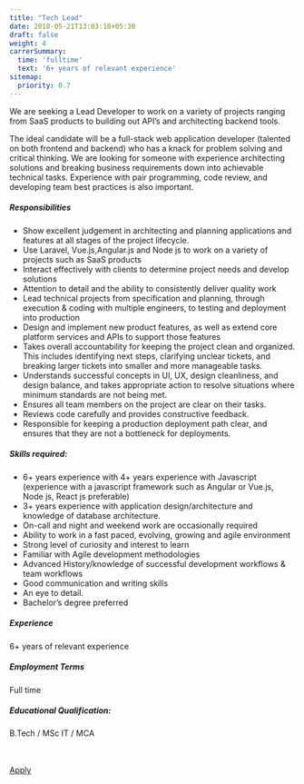 ```yaml
---
title: "Tech Lead"
date: 2018-05-21T13:03:18+05:30
draft: false
weight: 4
carrerSummary:
  time: 'fulltime'
  text: '6+ years of relevant experience'
sitemap:
  priority: 0.7
---
```


<div class="col-md-8 col-sm-12 job-details">
  <p>
    We are seeking a Lead Developer to work on a variety of projects ranging from SaaS products to building out API’s and architecting backend tools.
  </p>
  <p>
    The ideal candidate will be a full-stack web application developer (talented on both frontend and backend) who has a knack for problem solving and critical thinking. We are looking for someone with experience architecting solutions and breaking business requirements down into achievable technical tasks. Experience with pair programming, code review, and developing team best practices is also important.
  </p>
  <div class="text-block">
    <h5>Responsibilities</h5>
    <ul class="bullets">
      <li>
        Show excellent judgement in architecting and planning applications and features at all stages of the project lifecycle.
      </li>
      <li>
        Use Laravel, Vue.js,Angular.js  and Node js to work on a variety of projects such as SaaS products 
      </li>
      <li>
        Interact effectively with clients to determine project needs and develop solutions
      </li>
      <li>
        Attention to detail and the ability to consistently deliver quality work
      </li>
      <li>
        Lead technical projects from specification and planning, through execution & coding with multiple engineers, to testing and deployment into production
      </li>
      <li>
        Design and implement new product features, as well as extend core platform services and APIs to support those features
      </li>
      <li>
        Takes overall accountability for keeping the project clean and organized. This includes identifying next steps, clarifying unclear tickets, and breaking larger tickets into smaller and more manageable tasks.
      </li>
      <li>
        Understands successful concepts in UI, UX, design cleanliness, and design balance, and takes appropriate action to resolve situations where minimum standards are not being met.
      </li>
      <li>
        Ensures all team members on the project are clear on their tasks.
      </li>
      <li>
        Reviews code carefully and provides constructive feedback.
      </li>
      <li>
        Responsible for keeping a production deployment path clear, and ensures that they are not a bottleneck for deployments.
      </li>
    </ul>
  </div>
  <div class="text-block">
    <h5>Skills required:</h5>
    <ul class="bullets">
      <li>
        6+ years experience with 4+ years experience with Javascript (experience with a javascript framework such as Angular or Vue.js, Node js, React js preferable)
      </li>
      <li>
        3+ years experience with application design/architecture and knowledge of database architecture.
      </li>
      <li>
        On-call and night and weekend work are occasionally required
      </li>
      <li>
        Ability to work in a fast paced, evolving, growing and agile environment
      </li>
      <li>
        Strong level of curiosity and interest to learn
      </li>
      <li>
        Familiar with Agile development methodologies
      </li>
      <li>
        Advanced History/knowledge of successful development workflows & team workflows
      </li>
      <li>
        Good communication and writing skills
      </li>
      <li>
        An eye to detail. 
      </li>
      <li>
        Bachelor’s degree preferred
      </li>
    </ul>
  </div>
</div>
<div class="col-md-offset-1 col-md-3 col-sm-12">
  <div class="text-block">
    <h5>Experience</h5>
    <p>
      6+ years of relevant experience
    </p>
  </div>
  <div class="text-block">
    <h5>Employment Terms</h5>
    <p>
      Full time
    </p>
  </div>
  <div class="text-block">
    <h5>Educational Qualification:</h5>
    <p>
      B.Tech / MSc IT / MCA
    </p>
  </div>
</div>
<div class="col-lg-12">
  <br><br>
  <div class="text-block">
    <a class="btn btn--primary type--uppercase" target="_blank" rel="noopener" href="mailto:careers@improwised.com?subject=Apply for tech lead">
    <span class="btn__text">
      Apply
    </span>
    </a>
  </div>
</div>

